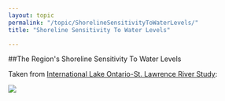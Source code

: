 ```yaml
---
layout: topic
permalink: "/topic/ShorelineSensitivityToWaterLevels/"
title: "Shoreline Sensitivity To Water Levels"

---
```


##The Region's Shoreline Sensitivity To Water Levels

Taken from <a href="http://mds.glc.org/loslrs/files/baird%20ijc%20screening%20report%20-%20appendix.pdf#page=63">International Lake Ontario-St. Lawrence River Study</a>:

<a href="http://mds.glc.org/loslrs/files/baird%20ijc%20screening%20report%20-%20appendix.pdf#page=63"><img src="Images/shoreunitcdn12-f.jpg" border="0"></a>



